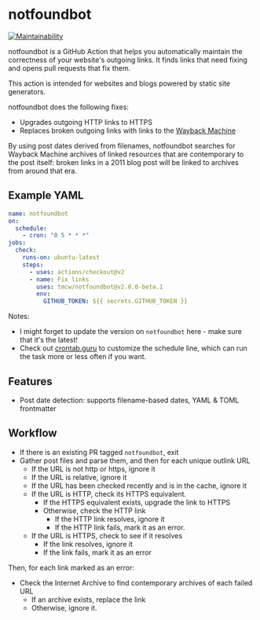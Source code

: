 # notfoundbot

[![Maintainability](https://api.codeclimate.com/v1/badges/1870414e70039aad07f3/maintainability)](https://codeclimate.com/github/tmcw/notfoundbot/maintainability)

notfoundbot is a GitHub Action that helps you automatically maintain the correctness of your
website's outgoing links. It finds links that need fixing and opens pull requests
that fix them.

This action is intended for websites and blogs powered by static site generators.

notfoundbot does the following fixes:

- Upgrades outgoing HTTP links to HTTPS
- Replaces broken outgoing links with links to the [Wayback Machine](https://web.archive.org/)

By using post dates derived from filenames, notfoundbot searches for Wayback Machine archives
of linked resources that are contemporary to the post itself: broken links in a 2011 blog post
will be linked to archives from around that era.

## Example YAML

```yaml
name: notfoundbot
on:
  schedule:
    - cron: "0 5 * * *"
jobs:
  check:
    runs-on: ubuntu-latest
    steps:
      - uses: actions/checkout@v2
      - name: Fix links
        uses: tmcw/notfoundbot@v2.0.0-beta.1
        env:
          GITHUB_TOKEN: ${{ secrets.GITHUB_TOKEN }}
```

Notes:

- I might forget to update the version on `notfoundbot` here - make sure that it's
  the latest!
- Check out [crontab.guru](https://crontab.guru/#5_*_*_*_*) to customize the
  schedule line, which can run the task more or less often if you want.

## Features

- Post date detection: supports filename-based dates, YAML & TOML frontmatter

## Workflow

- If there is an existing PR tagged `notfoundbot`, exit
- Gather post files and parse them, and then for each unique outlink URL
    - If the URL is not http or https, ignore it
    - If the URL is relative, ignore it
    - If the URL has been checked recently and is in the cache, ignore it
    - If the URL is HTTP, check its HTTPS equivalent.
        - If the HTTPS equivalent exists, upgrade the link to HTTPS
        - Otherwise, check the HTTP link
            - If the HTTP link resolves, ignore it
            - If the HTTP link fails, mark it as an error.
     - If the URL is HTTPS, check to see if it resolves
        - If the link resolves, ignore it
        - If the link fails, mark it as an error

Then, for each link marked as an error:

- Check the Internet Archive to find contemporary archives of each failed URL
    - If an archive exists, replace the link
    - Otherwise, ignore it.
